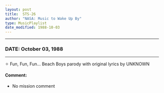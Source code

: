 ```yaml
---
layout: post
title:  STS-26
author: "NASA: Music to Wake Up By"
type: MusicPlaylist
date_modified: 1988-10-03
---
```


----
### DATE: October 03, 1988
----
✧ Fun, Fun, Fun... Beach Boys parody with original lyrics by UNKNOWN

#### Comment:
* No mission comment
